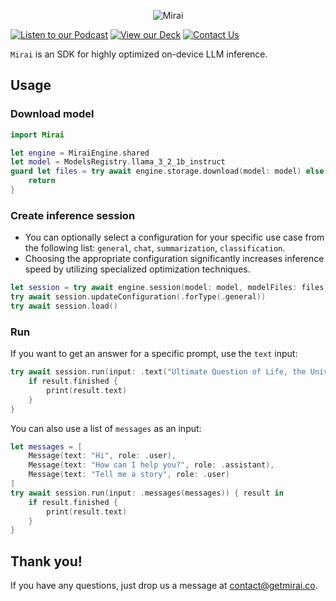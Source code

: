 <p align="center">
  <picture>
    <img alt="Mirai" src="https://artifacts.getmirai.co/social/github/header.jpg" style="max-width: 100%;">
  </picture>
</p>

<a href="https://notebooklm.google.com/notebook/5851ef05-463e-4d30-bd9b-01f7668e8f8f/audio"><img src="https://img.shields.io/badge/Listen-Podcast-red" alt="Listen to our Podcast"></a>
<a href="https://docsend.com/view/x87pcxrnqutb9k2q"><img src="https://img.shields.io/badge/View-Our%20Deck-green" alt="View our Deck"></a>
<a href="mailto:dima@getmirai.co,Alexey@getmirai.co?subject=Interested%20in%20Mirai"><img src="https://img.shields.io/badge/Contact%20Us-Email-blue" alt="Contact Us"></a>

`Mirai` is an SDK for highly optimized on-device LLM inference.

## Usage

### Download model

```swift
import Mirai

let engine = MiraiEngine.shared
let model = ModelsRegistry.llama_3_2_1b_instruct
guard let files = try await engine.storage.download(model: model) else {
    return
}
```

### Create inference session

- You can optionally select a configuration for your specific use case from the following list: `general`, `chat`, `summarization`, `classification`.
- Choosing the appropriate configuration significantly increases inference speed by utilizing specialized optimization techniques.

```swift
let session = try await engine.session(model: model, modelFiles: files)
try await session.updateConfiguration(.forType(.general))
try await session.load()
```

### Run

If you want to get an answer for a specific prompt, use the `text` input:

```swift
try await session.run(input: .text("Ultimate Question of Life, the Universe, and Everything")) { result in
    if result.finished {
        print(result.text)
    }
}
```

You can also use a list of `messages` as an input:

```swift
let messages = [
    Message(text: "Hi", role: .user),
    Message(text: "How can I help you?", role: .assistant),
    Message(text: "Tell me a story", role: .user)
]
try await session.run(input: .messages(messages)) { result in
    if result.finished {
        print(result.text)
    }
}
```

## Thank you!

If you have any questions, just drop us a message at [contact@getmirai.co](mailto:contact@getmirai.co).
